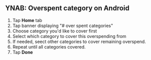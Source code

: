 ## YNAB: Overspent category on Android

1. Tap **Home** tab
2. Tap banner displaying "# over spent categories"
3. Choose category you'd like to cover first
4. Select which category to cover this overspending from
5. If needed, seect other categories to cover remaining overspend.
6. Repeat until all categories covered.
7. Tap **Done**
